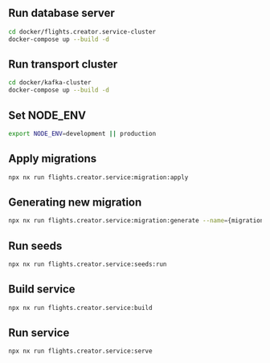 ## Run database server
```sh
cd docker/flights.creator.service-cluster
docker-compose up --build -d
```

## Run transport cluster
```sh
cd docker/kafka-cluster
docker-compose up --build -d
```

## Set NODE_ENV
```sh
export NODE_ENV=development || production
```

## Apply migrations
```sh
npx nx run flights.creator.service:migration:apply
```

## Generating new migration
```sh
npx nx run flights.creator.service:migration:generate --name={migrationName}
```

## Run seeds 
```sh
npx nx run flights.creator.service:seeds:run
```

## Build service
```sh
npx nx run flights.creator.service:build
```

## Run service
```sh
npx nx run flights.creator.service:serve
```
